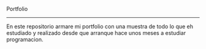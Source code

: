 Portfolio

---

En este repositorio armare mi portfolio con una muestra de todo lo que eh estudiado y realizado desde que arranque hace unos meses a estudiar programacion.
